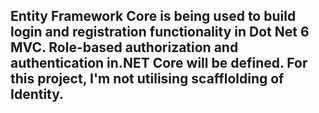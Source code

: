 ## Entity Framework Core is being used to build login and registration functionality in Dot Net 6 MVC. Role-based authorization and authentication in.NET Core will be defined. For this project, I'm not utilising scafflolding of Identity.